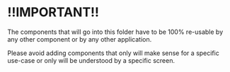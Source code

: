 # **!!IMPORTANT!!**

The components that will go into this folder have to be 100% re-usable by any other component or by any other application.

Please avoid adding components that only will make sense for a specific use-case or only will be understood by a specific screen.